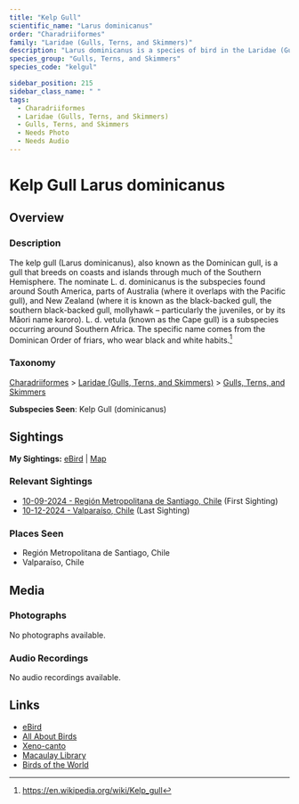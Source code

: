 ```yaml
---
title: "Kelp Gull"
scientific_name: "Larus dominicanus"
order: "Charadriiformes"
family: "Laridae (Gulls, Terns, and Skimmers)"
description: "Larus dominicanus is a species of bird in the Laridae (Gulls, Terns, and Skimmers) family. It has been observed 4 times."
species_group: "Gulls, Terns, and Skimmers"
species_code: "kelgul"

sidebar_position: 215
sidebar_class_name: " "
tags: 
  - Charadriiformes
  - Laridae (Gulls, Terns, and Skimmers)
  - Gulls, Terns, and Skimmers
  - Needs Photo
  - Needs Audio
---
```


# Kelp Gull <span className='sci_name'>Larus dominicanus</span>

## Overview

### Description
The  kelp gull (Larus dominicanus), also known as the Dominican gull, is a gull that breeds on coasts and islands through much of the Southern Hemisphere. The nominate L. d. dominicanus is the subspecies found around South America, parts of Australia (where it overlaps with the Pacific gull), and New Zealand (where it is known as the black-backed gull, the southern black-backed gull, mollyhawk – particularly the juveniles, or by its Māori name karoro). L. d. vetula (known as the Cape gull) is a subspecies occurring around Southern Africa.
The specific name comes from the Dominican Order of friars, who wear black and white habits.[^1]

[^1]: https://en.wikipedia.org/wiki/Kelp_gull

### Taxonomy
[Charadriiformes](/tags/charadriiformes) > [Laridae (Gulls, Terns, and Skimmers)](/tags/laridae-gulls-terns-and-skimmers) > [Gulls, Terns, and Skimmers](/tags/gulls-terns-and-skimmers)

**Subspecies Seen**: Kelp Gull (dominicanus)


## Sightings

**My Sightings:** [eBird](https://ebird.org/lifelist?r=world&time=life&spp=kelgul) | [Map](/map?species_code=kelgul)

### Relevant Sightings

* [10-09-2024 - Región Metropolitana de Santiago, Chile](https://ebird.org/checklist/S198993960) (First Sighting)
* [10-12-2024 - Valparaíso, Chile](https://ebird.org/checklist/S198994214) (Last Sighting)

### Places Seen

* Región Metropolitana de Santiago, Chile
* Valparaíso, Chile



## Media
### Photographs
No photographs available.

### Audio Recordings
No audio recordings available.

## Links
* [eBird](https://ebird.org/species/kelgul) 
* [All About Birds](https://www.allaboutbirds.org/guide/kelgul) 
* [Xeno-canto](https://www.xeno-canto.org/species/larus-dominicanus) 
* [Macaulay Library](https://search.macaulaylibrary.org/catalog?taxonCode=kelgul&sort=rating_rank_desc)
* [Birds of the World](https://birdsoftheworld.org/bow/species/kelgul)
